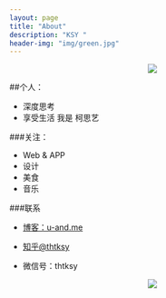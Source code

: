 ```yaml
---
layout: page
title: "About"
description: "KSY "
header-img: "img/green.jpg"
---
```



<center>
    <p><img src="http://img3.imgtn.bdimg.com/it/u=2016443390,1588968235&fm=21&gp=0.jpg" align="center"></p>
</center>

##个人：

- 深度思考
- 享受生活
我是 柯思艺


###关注：

- Web & APP
- 设计
- 美食
- 音乐








###联系

- [博客：u-and.me](u-and.me)

- [知乎@thtksy](https://www.zhihu.com/people/thtksy)

- 微信号：thtksy


<center>
    <p><img src="http://img5.imgtn.bdimg.com/it/u=892985907,463254602&fm=21&gp=0.jpg" align="center"></p>
</center>






